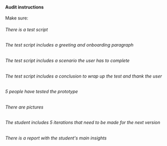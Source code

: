 #### Audit instructions

Make sure: 

###### There is a test script
###### The test script includes a greeting and onboarding paragraph
###### The test script includes a scenario the user has to complete
###### The test script includes a conclusion to wrap up the test and thank the user
###### 5 people have tested the prototype
###### There are pictures
###### The student includes 5 iterations that need to be made for the next version
###### There is a report with the student's main insights